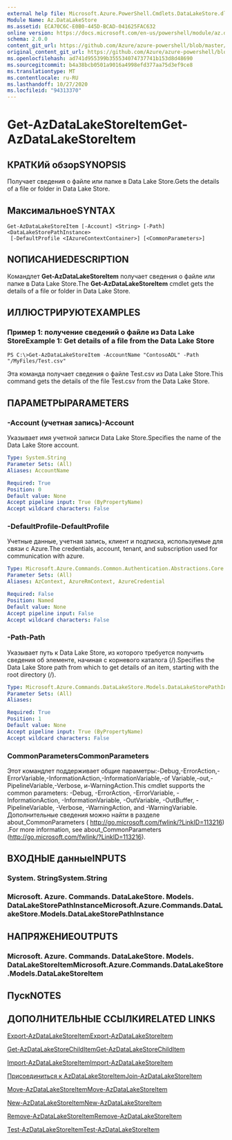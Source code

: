 ```yaml
---
external help file: Microsoft.Azure.PowerShell.Cmdlets.DataLakeStore.dll-Help.xml
Module Name: Az.DataLakeStore
ms.assetid: ECA70C6C-E0B0-445D-BCAD-041625FAC632
online version: https://docs.microsoft.com/en-us/powershell/module/az.datalakestore/get-azdatalakestoreitem
schema: 2.0.0
content_git_url: https://github.com/Azure/azure-powershell/blob/master/src/DataLakeStore/DataLakeStore/help/Get-AzDataLakeStoreItem.md
original_content_git_url: https://github.com/Azure/azure-powershell/blob/master/src/DataLakeStore/DataLakeStore/help/Get-AzDataLakeStoreItem.md
ms.openlocfilehash: ad741d955399b355534074737741b153d8d48690
ms.sourcegitcommit: b4a38bcb0501a9016a4998efd377aa75d3ef9ce8
ms.translationtype: MT
ms.contentlocale: ru-RU
ms.lasthandoff: 10/27/2020
ms.locfileid: "94313370"
---
```

# <span data-ttu-id="ba099-101">Get-AzDataLakeStoreItem</span><span class="sxs-lookup"><span data-stu-id="ba099-101">Get-AzDataLakeStoreItem</span></span>

## <span data-ttu-id="ba099-102">КРАТКИй обзор</span><span class="sxs-lookup"><span data-stu-id="ba099-102">SYNOPSIS</span></span>
<span data-ttu-id="ba099-103">Получает сведения о файле или папке в Data Lake Store.</span><span class="sxs-lookup"><span data-stu-id="ba099-103">Gets the details of a file or folder in Data Lake Store.</span></span>

## <span data-ttu-id="ba099-104">Максимальное</span><span class="sxs-lookup"><span data-stu-id="ba099-104">SYNTAX</span></span>

```
Get-AzDataLakeStoreItem [-Account] <String> [-Path] <DataLakeStorePathInstance>
 [-DefaultProfile <IAzureContextContainer>] [<CommonParameters>]
```

## <span data-ttu-id="ba099-105">NОПИСАНИЕ</span><span class="sxs-lookup"><span data-stu-id="ba099-105">DESCRIPTION</span></span>
<span data-ttu-id="ba099-106">Командлет **Get-AzDataLakeStoreItem** получает сведения о файле или папке в Data Lake Store.</span><span class="sxs-lookup"><span data-stu-id="ba099-106">The **Get-AzDataLakeStoreItem** cmdlet gets the details of a file or folder in Data Lake Store.</span></span>

## <span data-ttu-id="ba099-107">ИЛЛЮСТРИРУЮТ</span><span class="sxs-lookup"><span data-stu-id="ba099-107">EXAMPLES</span></span>

### <span data-ttu-id="ba099-108">Пример 1: получение сведений о файле из Data Lake Store</span><span class="sxs-lookup"><span data-stu-id="ba099-108">Example 1: Get details of a file from the Data Lake Store</span></span>
```
PS C:\>Get-AzDataLakeStoreItem -AccountName "ContosoADL" -Path "/MyFiles/Test.csv"
```

<span data-ttu-id="ba099-109">Эта команда получает сведения о файле Test.csv из Data Lake Store.</span><span class="sxs-lookup"><span data-stu-id="ba099-109">This command gets the details of the file Test.csv from the Data Lake Store.</span></span>

## <span data-ttu-id="ba099-110">ПАРАМЕТРЫ</span><span class="sxs-lookup"><span data-stu-id="ba099-110">PARAMETERS</span></span>

### <span data-ttu-id="ba099-111">-Account (учетная запись)</span><span class="sxs-lookup"><span data-stu-id="ba099-111">-Account</span></span>
<span data-ttu-id="ba099-112">Указывает имя учетной записи Data Lake Store.</span><span class="sxs-lookup"><span data-stu-id="ba099-112">Specifies the name of the Data Lake Store account.</span></span>

```yaml
Type: System.String
Parameter Sets: (All)
Aliases: AccountName

Required: True
Position: 0
Default value: None
Accept pipeline input: True (ByPropertyName)
Accept wildcard characters: False
```

### <span data-ttu-id="ba099-113">-DefaultProfile</span><span class="sxs-lookup"><span data-stu-id="ba099-113">-DefaultProfile</span></span>
<span data-ttu-id="ba099-114">Учетные данные, учетная запись, клиент и подписка, используемые для связи с Azure.</span><span class="sxs-lookup"><span data-stu-id="ba099-114">The credentials, account, tenant, and subscription used for communication with azure.</span></span>

```yaml
Type: Microsoft.Azure.Commands.Common.Authentication.Abstractions.Core.IAzureContextContainer
Parameter Sets: (All)
Aliases: AzContext, AzureRmContext, AzureCredential

Required: False
Position: Named
Default value: None
Accept pipeline input: False
Accept wildcard characters: False
```

### <span data-ttu-id="ba099-115">-Path</span><span class="sxs-lookup"><span data-stu-id="ba099-115">-Path</span></span>
<span data-ttu-id="ba099-116">Указывает путь к Data Lake Store, из которого требуется получить сведения об элементе, начиная с корневого каталога (/).</span><span class="sxs-lookup"><span data-stu-id="ba099-116">Specifies the Data Lake Store path from which to get details of an item, starting with the root directory (/).</span></span>

```yaml
Type: Microsoft.Azure.Commands.DataLakeStore.Models.DataLakeStorePathInstance
Parameter Sets: (All)
Aliases:

Required: True
Position: 1
Default value: None
Accept pipeline input: True (ByPropertyName)
Accept wildcard characters: False
```

### <span data-ttu-id="ba099-117">CommonParameters</span><span class="sxs-lookup"><span data-stu-id="ba099-117">CommonParameters</span></span>
<span data-ttu-id="ba099-118">Этот командлет поддерживает общие параметры:-Debug,-ErrorAction,-ErrorVariable,-InformationAction,-InformationVariable,-of Variable,-out,-PipelineVariable,-Verbose, и-WarningAction.</span><span class="sxs-lookup"><span data-stu-id="ba099-118">This cmdlet supports the common parameters: -Debug, -ErrorAction, -ErrorVariable, -InformationAction, -InformationVariable, -OutVariable, -OutBuffer, -PipelineVariable, -Verbose, -WarningAction, and -WarningVariable.</span></span> <span data-ttu-id="ba099-119">Дополнительные сведения можно найти в разделе about_CommonParameters ( http://go.microsoft.com/fwlink/?LinkID=113216) .</span><span class="sxs-lookup"><span data-stu-id="ba099-119">For more information, see about_CommonParameters (http://go.microsoft.com/fwlink/?LinkID=113216).</span></span>

## <span data-ttu-id="ba099-120">ВХОДНЫЕ данные</span><span class="sxs-lookup"><span data-stu-id="ba099-120">INPUTS</span></span>

### <span data-ttu-id="ba099-121">System. String</span><span class="sxs-lookup"><span data-stu-id="ba099-121">System.String</span></span>

### <span data-ttu-id="ba099-122">Microsoft. Azure. Commands. DataLakeStore. Models. DataLakeStorePathInstance</span><span class="sxs-lookup"><span data-stu-id="ba099-122">Microsoft.Azure.Commands.DataLakeStore.Models.DataLakeStorePathInstance</span></span>

## <span data-ttu-id="ba099-123">НАПРЯЖЕНИЕ</span><span class="sxs-lookup"><span data-stu-id="ba099-123">OUTPUTS</span></span>

### <span data-ttu-id="ba099-124">Microsoft. Azure. Commands. DataLakeStore. Models. DataLakeStoreItem</span><span class="sxs-lookup"><span data-stu-id="ba099-124">Microsoft.Azure.Commands.DataLakeStore.Models.DataLakeStoreItem</span></span>

## <span data-ttu-id="ba099-125">Пуск</span><span class="sxs-lookup"><span data-stu-id="ba099-125">NOTES</span></span>

## <span data-ttu-id="ba099-126">ДОПОЛНИТЕЛЬНЫЕ ССЫЛКИ</span><span class="sxs-lookup"><span data-stu-id="ba099-126">RELATED LINKS</span></span>

[<span data-ttu-id="ba099-127">Export-AzDataLakeStoreItem</span><span class="sxs-lookup"><span data-stu-id="ba099-127">Export-AzDataLakeStoreItem</span></span>](./Export-AzDataLakeStoreItem.md)

[<span data-ttu-id="ba099-128">Get-AzDataLakeStoreChildItem</span><span class="sxs-lookup"><span data-stu-id="ba099-128">Get-AzDataLakeStoreChildItem</span></span>](./Get-AzDataLakeStoreChildItem.md)

[<span data-ttu-id="ba099-129">Import-AzDataLakeStoreItem</span><span class="sxs-lookup"><span data-stu-id="ba099-129">Import-AzDataLakeStoreItem</span></span>](./Import-AzDataLakeStoreItem.md)

[<span data-ttu-id="ba099-130">Присоединиться к AzDataLakeStoreItem</span><span class="sxs-lookup"><span data-stu-id="ba099-130">Join-AzDataLakeStoreItem</span></span>](./Join-AzDataLakeStoreItem.md)

[<span data-ttu-id="ba099-131">Move-AzDataLakeStoreItem</span><span class="sxs-lookup"><span data-stu-id="ba099-131">Move-AzDataLakeStoreItem</span></span>](./Move-AzDataLakeStoreItem.md)

[<span data-ttu-id="ba099-132">New-AzDataLakeStoreItem</span><span class="sxs-lookup"><span data-stu-id="ba099-132">New-AzDataLakeStoreItem</span></span>](./New-AzDataLakeStoreItem.md)

[<span data-ttu-id="ba099-133">Remove-AzDataLakeStoreItem</span><span class="sxs-lookup"><span data-stu-id="ba099-133">Remove-AzDataLakeStoreItem</span></span>](./Remove-AzDataLakeStoreItem.md)

[<span data-ttu-id="ba099-134">Test-AzDataLakeStoreItem</span><span class="sxs-lookup"><span data-stu-id="ba099-134">Test-AzDataLakeStoreItem</span></span>](./Test-AzDataLakeStoreItem.md)



